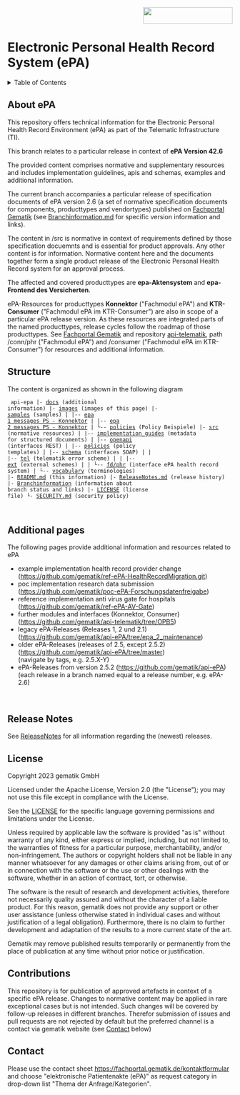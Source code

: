 <img align="right" width="200" height="37" src="images/Gematik_Logo_Flag_With_Background.png"/> <br/>
 
# Electronic Personal Health Record System (ePA)

<details>
  <summary>Table of Contents</summary>
  <ol>
    <li><a href="#about-epa">About ePA </a></li>
    <li><a href="#structure">Structure</a></li>
    <li><a href="#additional-pages">Additional pages</a></li>
    <li><a href="#release-notes">Release Notes</a></li>
    <li><a href="#license">License</a></li>
    <li><a href="#contributions">Contributions</a></li>
    <li><a href="#contact">Contact</a></li>
  </ol>
</details>

## About ePA

This repository offers technical information for the Electronic Personal Health Record Environment (ePA) as part of the Telematic Infrastructure (TI).

This branch relates to a particular release in context of **ePA Version 42.6**

The provided content comprises normative and supplementary resources and includes implementation guidelines, apis and schemas, examples and additional information.

The current branch accompanies a particular release of specification documents of ePA version 2.6 (a set of normative specification documents for components, producttypes and vendortypes) published on [Fachportal Gematik](https://fachportal.gematik.de/) (see [Branchinformation.md](./Branchinformation.md)  for specific version information and links).

The content in /src is normative in context of requirements defined by those specification docuemnts and is essential for product approvals. Any other content is for information. Normative content here and the documents together form a single product release of the Electronic Personal Health Record system for an approval process.

The affected and covered producttypes are **epa-Aktensystem** and **epa-Frontend des Versicherten**.

ePA-Resources for producttypes **Konnektor** ("Fachmodul ePA") and **KTR-Consumer** ("Fachmodul ePA im KTR-Consumer") are also in scope of a particular ePA release version. As these resources are integrated parts of the named producttypes, release cycles follow the roadmap of those producttypes. See [Fachportal Gematik](https://fachportal.gematik.de/) and repository [api-telematik](https://github.com/gematik/api-telematik), path /conn/phr ("Fachmodul ePA") and /consumer ("Fachmodul ePA im KTR-Consumer") for resources and additional information.


## Structure

The content is organized as shown in the following diagram  

<code><pre>
api-epa
|- [docs](./docs) (additional information)
|- [images](./images) (images of this page)
|- [samples](./samples) (samples)
|     |-- [epa 1 messages PS - Konnektor](./samples/ePA%201%20Beispielnachrichten%20PS%20-%20Konnektor)
|     |-- [epa 2 messages PS - Konnektor](./samples/ePA%202%20Beispielnachrichten%20PS%20-%20Konnektor)
|     └-- [policies](./samples/policies) (Policy Beispiele)
|- [src](./src) (normative resources)
|     |-- [implementation_guides](./src/implementation_guides) (metadata for structured documents)
|     |-- [openapi](./src/openapi) (interfaces REST)
|     |-- [policies](./src/policies) (policy templates)
|     |-- [schema](./src/schema) (interfaces SOAP)
|     |     |-- [tel](./src/schema/tel) (telematik error scheme)
|     |     |-- [ext](./src/schema/ext) (external schemes)
|     |     └-- [fd/phr](./src/schema/fd/phr) (interface ePA health record system)
|     └-- [vocabulary](./src/vocabulary) (terminologies)
|- [README.md](./README.md) (this information)
|- [ReleaseNotes.md](./ReleaseNotes.md) (release history)
|- [Branchinformation](./Branchinformation.md) (information about branch status and links)
|- [LICENSE](./LICENSE) (license file)
└- [SECURITY.md](./SECURITY.md) (security policy)
</pre>
</code>

## Additional pages

The following pages provide additional information and resources related to ePA

+ example implementation health record provider change (<https://github.com/gematik/ref-ePA-HealthRecordMigration.git>)</br>
+ poc implementation research data submission (https://github.com/gematik/poc-ePA-Forschungsdatenfreigabe)</br>
+ reference implementation anti virus gate for hospitals (https://github.com/gematik/ref-ePA-AV-Gate)</br>
+ further modules and interfaces (Konnektor, Consumer) (https://github.com/gematik/api-telematik/tree/OPB5)</br>
+ legacy ePA-Releases (Releases 1, 2 und 2.1) (https://github.com/gematik/api-ePA/tree/epa_2_maintenance)</br>
+ older ePA-Releases (releases of 2.5, except 2.5.2) (https://github.com/gematik/api-ePA/tree/master)</br>(navigate by tags, e.g. 2.5.X-Y)
+ ePA-Releases from version 2.5.2 (https://github.com/gematik/api-ePA)</br>(each release in a branch named equal to a release number, e.g. ePA-2.6)

</br>


## Release Notes

See [ReleaseNotes](./ReleaseNotes.md) for all information regarding the (newest) releases.

## License

Copyright 2023 gematik GmbH

Licensed under the Apache License, Version 2.0 (the "License"); you may not use this file except in compliance with the License.

See the [LICENSE](./LICENSE) for the specific language governing permissions and limitations under the License.

Unless required by applicable law the software is provided "as is" without warranty of any kind, either express or implied, including, but not limited to, the warranties of fitness for a particular purpose, merchantability, and/or non-infringement. The authors or copyright holders shall not be liable in any manner whatsoever for any damages or other claims arising from, out of or in connection with the software or the use or other dealings with the software, whether in an action of contract, tort, or otherwise.

The software is the result of research and development activities, therefore not necessarily quality assured and without the character of a liable product. For this reason, gematik does not provide any support or other user assistance (unless otherwise stated in individual cases and without justification of a legal obligation). Furthermore, there is no claim to further development and adaptation of the results to a more current state of the art.

Gematik may remove published results temporarily or permanently from the place of publication at any time without prior notice or justification.

## Contributions

This repository is for publication of approved artefacts in context of a specific ePA release. Changes to normative content may be applied in rare exceptional cases but is not intended. Such changes will be covered by follow-up releases in different branches.
Therefor submission of issues and pull requests are not rejected by default but the preferred channel is a contact via gematik website (see <a href="#contact">Contact</a> below)

## Contact

Please use the contact sheet https://fachportal.gematik.de/kontaktformular and choose "elektronische Patientenakte (ePA)" as request category in drop-down list "Thema der Anfrage/Kategorien".

